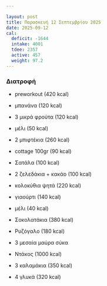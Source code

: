 ```yaml
---

layout: post
title: Παρασκευή 12 Σεπτεμβρίου 2025
date: 2025-09-12
cal:
  deficit: -1644
  intake: 4001
  tdee: 2357
  active: 457
  weight: 97.2
---
```

### Διατροφή

- preworkout (420 kcal)
- μπανάνα (120 kcal)
- 3 μικρά φρούτα (120 kcal)
- μέλι (50 kcal)

- 2 μπιφτέκια (260 kcal)
- cottage 100gr (90 kcal)
- Σατάλα (100 kcal)
- 2 ζελεδάκια + κακάο (100 kcal)

- κολοκύθια ψητά (220 kcal)
- γιαούρτι (140 kcal)
- μέλι (40 kcal)

- Σοκολατάκια (380 kcal)
- Ρυζόγαλο (180 kcal)
- 3 μεσαία μαύρα σύκα
- Ντάκος (1000 kcal)
- 3 καλαμάκια (350 kcal)
- 4 γλυκά (320 kcal)




<!---  ![pic](/pics/2025-09-12/yogurt.jpg)<br> -->


